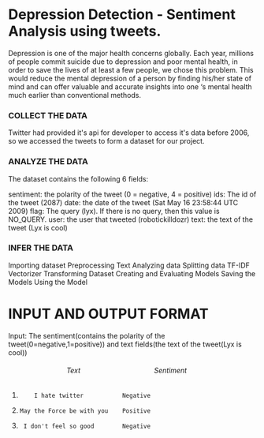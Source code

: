# Depression Detection - Sentiment Analysis using tweets.

Depression is one of the major health concerns globally. Each year, millions of people commit suicide due to depression and poor mental health, in order to save the lives of at least a few people, we chose this problem. This would reduce the mental depression of a person by finding his/her state of mind and can offer valuable and accurate insights into one ‘s mental health much earlier than conventional methods.


### COLLECT THE DATA

Twitter had provided it's api for developer to access it's data before 2006, so we accessed the tweets to form a dataset for our project.

### ANALYZE THE DATA

The dataset contains the following 6 fields:

sentiment: the polarity of the tweet (0 = negative, 4 = positive)
ids: The id of the tweet (2087)
date: the date of the tweet (Sat May 16 23:58:44 UTC 2009)
flag: The query (lyx). If there is no query, then this value is NO_QUERY.
user: the user that tweeted (robotickilldozr)
text: the text of the tweet (Lyx is cool)

### INFER THE DATA

Importing dataset
Preprocessing Text
Analyzing data
Splitting data
TF-IDF Vectorizer
Transforming Dataset
Creating and Evaluating Models
Saving the Models
Using the Model
 # INPUT AND OUTPUT FORMAT

Input: The sentiment(contains the polarity of the tweet(0=negative,1=positive)) and text fields(the text of the tweet(Lyx is cool))

######    &nbsp; &nbsp; &nbsp; &nbsp; &nbsp; &nbsp; &nbsp; &nbsp; &nbsp; &nbsp; &nbsp; &nbsp; &nbsp; &nbsp; &nbsp; Text &nbsp; &nbsp; &nbsp; &nbsp; &nbsp; &nbsp;&nbsp; &nbsp; &nbsp; &nbsp; &nbsp; &nbsp;  &nbsp; &nbsp; &nbsp; &nbsp; &nbsp;  &nbsp;  &nbsp;  Sentiment 
1.         I hate twitter           Negative
2.     May the Force be with you    Positive
3.      I don't feel so good        Negative




